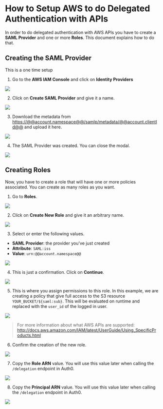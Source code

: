 # How to Setup AWS to do Delegated Authentication with APIs

In order to do delegated authentication with AWS APIs you have to create a **SAML Provider** and one or more **Roles**. This document explains how to do that.

## Creating the SAML Provider

This is a one time setup

1. Go to the **AWS IAM Console** and click on **Identity Providers**

  ![](@@env.MEDIA_URL@@/articles/aws-api-setup/aws-api-setup-1.png)

2. Click on **Create SAML Provider** and give it a name.

  ![](@@env.MEDIA_URL@@/articles/aws-api-setup/aws-api-setup-2.png)

3. Download the metadata from <a href="https://@@account.namespace@@/samlp/metadata/@@account.clientId@@" target="_new">https://@@account.namespace@@/samlp/metadata/@@account.clientId@@</a> and upload it here.

  ![](@@env.MEDIA_URL@@/articles/aws-api-setup/aws-api-setup-3.png)

4. The SAML Provider was created. You can close the modal.

  ![](@@env.MEDIA_URL@@/articles/aws-api-setup/aws-api-setup-4.png)

## Creating Roles

Now, you have to create a role that will have one or more policies associated. You can create as many roles as you want.

1. Go to **Roles**.

  ![](@@env.MEDIA_URL@@/articles/aws-api-setup/aws-api-setup-5.png)

2. Click on **Create New Role** and give it an arbitrary name.

  ![](@@env.MEDIA_URL@@/articles/aws-api-setup/aws-api-setup-6.png)

3. Select or enter the following values.

  * **SAML Provider**: the provider you've just created
  * **Attribute**: `SAML:iss`
  * **Value**: `urn:@@account.namespace@@`


  ![](@@env.MEDIA_URL@@/articles/aws-api-setup/aws-api-setup-7.png)

4. This is just a confirmation. Click on **Continue**.

  ![](@@env.MEDIA_URL@@/articles/aws-api-setup/aws-api-setup-8.png)

5. This is where you assign permissions to this role. In this example, we are creating a policy that give full access to the S3 resource `YOUR_BUCKET/${saml:sub}`. This will be evaluated on runtime and replaced with the `user_id` of the logged in user.

  ![](@@env.MEDIA_URL@@/articles/aws-api-setup/aws-api-setup-9.png)

  > For more information about what AWS APIs are supported: <http://docs.aws.amazon.com/IAM/latest/UserGuide/Using_SpecificProducts.html>

6. Confirm the creation of the new role.

  ![](@@env.MEDIA_URL@@/articles/aws-api-setup/aws-api-setup-10.png)

7. Copy the **Role ARN** value. You will use this value later when calling the `/delegation` endpoint in Auth0.

  ![](@@env.MEDIA_URL@@/articles/aws-api-setup/aws-api-setup-11.png)

8. Copy the **Principal ARN** value. You will use this value later when calling the `/delegation` endpoint in Auth0.

  ![](@@env.MEDIA_URL@@/articles/aws-api-setup/aws-api-setup-12.png)
